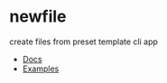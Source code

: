 # newfile
create files from preset template cli app

- [Docs](https://github.com/teeaz/newfile)
- [Examples](https://github.com/teeaz/newfile/tree/main/example)